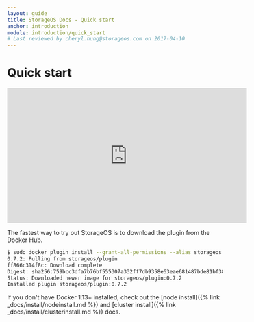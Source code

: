 ```yaml
---
layout: guide
title: StorageOS Docs - Quick start
anchor: introduction
module: introduction/quick_start
# Last reviewed by cheryl.hung@storageos.com on 2017-04-10
---
```


# Quick start

<iframe width="560" height="315" src="https://www.youtube.com/embed/Arhn0X0UQ-s" frameborder="0" allowfullscreen></iframe>

The fastest way to try out StorageOS is to download the plugin from the Docker
Hub.

```bash
$ sudo docker plugin install --grant-all-permissions --alias storageos storageos/plugin KV_BACKEND=boltdb
0.7.2: Pulling from storageos/plugin
ff866c314f8c: Download complete
Digest: sha256:759bcc3dfa7b76bf555307a332ff7db9358e63eae681487bde81bf3860af9067
Status: Downloaded newer image for storageos/plugin:0.7.2
Installed plugin storageos/plugin:0.7.2
```

If you don't have Docker 1.13+ installed, check out the
[node install]({% link _docs/install/nodeinstall.md %}) and
[cluster install]({% link _docs/install/clusterinstall.md %}) docs.
